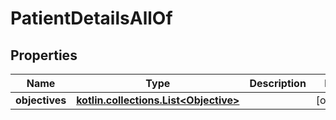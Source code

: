
# PatientDetailsAllOf

## Properties
Name | Type | Description | Notes
------------ | ------------- | ------------- | -------------
**objectives** | [**kotlin.collections.List&lt;Objective&gt;**](Objective.md) |  |  [optional]



